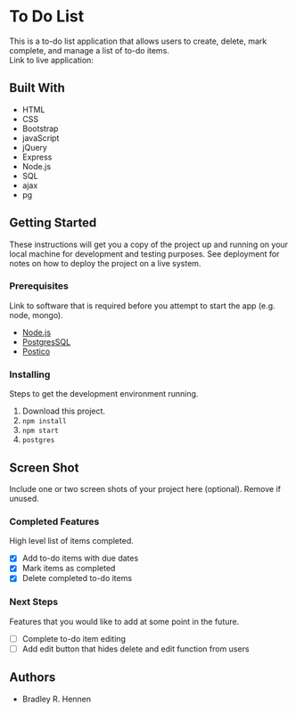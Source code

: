 # To Do List

This is a to-do list application that allows users to create, delete, mark complete, and manage a list of to-do items. <br />
Link to live application: 

## Built With

- HTML
- CSS
- Bootstrap
- javaScript
- jQuery
- Express
- Node.js
- SQL
- ajax
- pg

## Getting Started

These instructions will get you a copy of the project up and running on your local machine for development and testing purposes. See deployment for notes on how to deploy the project on a live system.

### Prerequisites

Link to software that is required before you attempt to start the app (e.g. node, mongo).

- [Node.js](https://nodejs.org/en/)
- [PostgresSQL](https://www.postgresql.orgpo)
- [Postico](https://eggerapps.at/postico/)


### Installing

Steps to get the development environment running.

1. Download this project.
2. `npm install`
3. `npm start`
4. `postgres`

## Screen Shot

Include one or two screen shots of your project here (optional). Remove if unused.

### Completed Features

High level list of items completed.

- [x] Add to-do items with due dates
- [x] Mark items as completed
- [x] Delete completed to-do items

### Next Steps

Features that you would like to add at some point in the future.

- [ ] Complete to-do item editing
- [ ] Add edit button that hides delete and edit function from users

## Authors

- Bradley R. Hennen

